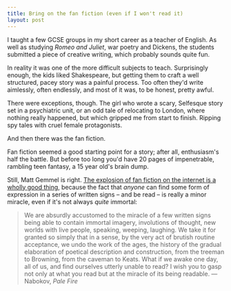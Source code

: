 ```yaml
---
title: Bring on the fan fiction (even if I won't read it)
layout: post
---
```


I taught a few GCSE groups in my short career as a teacher of English. As well as studying <cite>Romeo and Juliet</cite>, war poetry and Dickens, the students submitted a piece of creative writing, which probably sounds quite fun.

In reality it was one of the more difficult subjects to teach. Surprisingly enough, the kids liked Shakespeare, but getting them to craft a well structured, pacey story was a painful process. Too often they'd write aimlessly, often endlessly, and most of it was, to be honest, pretty awful.

There were exceptions, though. The girl who wrote a scary, Selfesque story set in a psychiatric unit, or an odd tale of relocating to London, where nothing really happened, but which gripped me from start to finish. Ripping spy tales with cruel female protagonists.

And then there was the fan fiction.

Fan fiction seemed a good starting point for a story; after all, enthusiasm's half the battle. But before too long you'd have 20 pages of impenetrable, rambling teen fantasy, a 15 year old's brain dump.

Still, Matt Gemmel is right. <a href="http://mattgemmell.com/fan-fiction/">The explosion of fan fiction on the internet is a wholly good thing</a>, because the fact that _anyone_ can find some form of expression in a series of written signs &#8211; and be read &#8211; is really a minor miracle, even if it's not always _quite_ immortal:

> We are absurdly accustomed to the miracle of a few written signs being able to contain immortal imagery, involutions of thought, new worlds with live people, speaking, weeping, laughing. We take it for granted so simply that in a sense, by the very act of brutish routine acceptance, we undo the work of the ages, the history of the gradual elaboration of poetical description and construction, from the treeman to Browning, from the caveman to Keats. What if we awake one day, all of us, and find ourselves utterly unable to read? I wish you to gasp not only at what you read but at the miracle of its being readable. &#8212;Nabokov, <cite>Pale Fire</cite>



